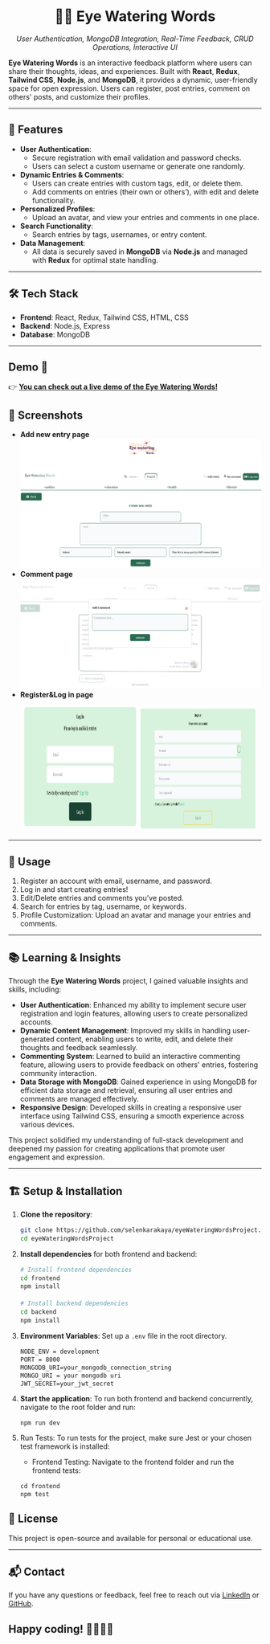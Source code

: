 <h1 align="center">
  📝💧 Eye Watering Words
</h1>
<p align="center">
    <em>User Authentication, MongoDB Integration, Real-Time Feedback, CRUD Operations, Interactive UI
</em>
</p>
<p align="center">


**Eye Watering Words** is an interactive feedback platform where users can share their thoughts, ideas, and experiences. Built with **React**, **Redux**, **Tailwind CSS**, **Node.js**, and **MongoDB**, it provides a dynamic, user-friendly space for open expression. Users can register, post entries, comment on others' posts, and customize their profiles.

---

## 🚀 Features

- **User Authentication**:
  - Secure registration with email validation and password checks.
  - Users can select a custom username or generate one randomly.
- **Dynamic Entries & Comments**:
  - Users can create entries with custom tags, edit, or delete them.
  - Add comments on entries (their own or others’), with edit and delete functionality.
- **Personalized Profiles**:
  - Upload an avatar, and view your entries and comments in one place.
- **Search Functionality**:
  - Search entries by tags, usernames, or entry content.
- **Data Management**:
  - All data is securely saved in **MongoDB** via **Node.js** and managed with **Redux** for optimal state handling.
---

## 🛠️ Tech Stack

- **Frontend**: React, Redux, Tailwind CSS, HTML, CSS
- **Backend**: Node.js, Express
- **Database**: MongoDB

---
## Demo 🔗

 👉 [**You can check out a live demo of the Eye Watering Words!**](https://eyewateringword-468f399c8e55.herokuapp.com/) 


## 📸 Screenshots

- **Add new entry page**
  ![entry page](./frontend/src/components/image/entry.png)
- **Comment page**
  ![Comment page](./frontend/src/components/image/comment.png)
- **Register&Log in page**
  <p><img width="49%" height="250" src="./frontend/src/components/image/login.png"><img width="49%" height="250" src="./frontend/src/components/image/register.png"></p>

---

## 🔑 Usage

1. Register an account with email, username, and password.
2. Log in and start creating entries!
3. Edit/Delete entries and comments you’ve posted.
4. Search for entries by tag, username, or keywords.
5. Profile Customization: Upload an avatar and manage your entries and comments.

---

## 📚 Learning & Insights

Through the **Eye Watering Words** project, I gained valuable insights and skills, including:

- **User Authentication**: Enhanced my ability to implement secure user registration and login features, allowing users to create personalized accounts.
- **Dynamic Content Management**: Improved my skills in handling user-generated content, enabling users to write, edit, and delete their thoughts and feedback seamlessly.
- **Commenting System**: Learned to build an interactive commenting feature, allowing users to provide feedback on others' entries, fostering community interaction.
- **Data Storage with MongoDB**: Gained experience in using MongoDB for efficient data storage and retrieval, ensuring all user entries and comments are managed effectively.
- **Responsive Design**: Developed skills in creating a responsive user interface using Tailwind CSS, ensuring a smooth experience across various devices.

This project solidified my understanding of full-stack development and deepened my passion for creating applications that promote user engagement and expression.

---

## 🏗️ Setup & Installation

1. **Clone the repository**:
    ```bash
    git clone https://github.com/selenkarakaya/eyeWateringWordsProject.git
    cd eyeWateringWordsProject
    ```
2. **Install dependencies** for both frontend and backend:
    ```bash
    # Install frontend dependencies
    cd frontend
    npm install

    # Install backend dependencies
    cd backend
    npm install
    ```

3. **Environment Variables**:
   Set up a `.env` file in the root directory.

   ```plaintext
   NODE_ENV = development
   PORT = 8000
   MONGODB_URI=your_mongodb_connection_string
   MONGO_URI = your mongodb uri
   JWT_SECRET=your_jwt_secret
   ```
4. **Start the application**: To run both frontend and backend concurrently, navigate to the root folder and run:
   ```
   npm run dev
   ```
5. Run Tests: To run tests for the project, make sure Jest or your chosen test framework is installed:
   - Frontend Testing: Navigate to the frontend folder and run the frontend tests:
    ```
    cd frontend
    npm test
    ```
## 📄 License

This project is open-source and available for personal or educational use.

---

## 📬 Contact

If you have any questions or feedback, feel free to reach out via [LinkedIn](https://www.linkedin.com/in/selenkarakaya/) or [GitHub](https://github.com/selenkarakaya).


## Happy coding! 👩‍💻👨‍💻
